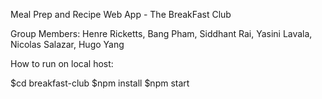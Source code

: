 Meal Prep and Recipe Web App - The BreakFast Club

Group Members:
Henre Ricketts, Bang Pham, Siddhant Rai, Yasini Lavala, Nicolas Salazar, Hugo Yang

How to run on local host:

$cd breakfast-club
$npm install
$npm start

